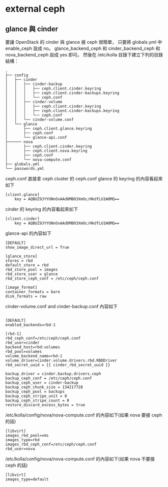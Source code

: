 external ceph
=============

glance 與 cinder
----------------


要讓 OpenStack 的 cinder 與 glance 接 ceph 很簡單，
只要將 globals.yml 中 enable_ceph 設成 no。
glance_backend_ceph 和 cinder_backend_ceph 和 nova_backend_ceph 設成 yes 即可。
然後在 /etc/kolla 目錄下建立下列的目錄結構：
```
.
├── config
│   ├── cinder
│   │   ├── cinder-backup
│   │   │   ├── ceph.client.cinder.keyring
│   │   │   ├── ceph.client.cinder-backups.keyring
│   │   │   └── ceph.conf
│   │   ├── cinder-volume
│   │   │   ├── ceph.client.cinder.keyring
│   │   │   ├── ceph.client.cinder-backups.keyring
│   │   │   └── ceph.conf
│   │   └── cinder-volume.conf
│   └── glance
│       ├── ceph.client.glance.keyring
│       ├── ceph.conf
│       └── glance-api.conf
├────── nova
│       ├── ceph.client.cinder.keyring
│       ├── ceph.client.nova.keyring
│       ├── ceph.conf
│       └── nova-compute.conf
├── globals.yml
└── passwords.yml

```

ceph.conf 直接拿 ceph cluster 的 ceph.conf
glance 的 keyring 的內容看起來如下

```
[client.glance]
    key = AQBUZ9JYYUNnOxAAd8MB03XmOc/HkdfLU1W8MQ==

```

cinder 的 keyring 的內容看起來如下

```
[client.cinder]
    key = AQBUZ9JYYUNnOxAAd8MB03XmOc/HkdfLU1W8MQ==

```


glance-api 的內容如下
```
[DEFAULT]
show_image_direct_url = True

[glance_store]
stores = rbd
default_store = rbd
rbd_store_pool = images
rbd_store_user = glance
rbd_store_ceph_conf = /etc/ceph/ceph.conf

[image_format]
container_formats = bare
disk_formats = raw
```

cinder-volume.conf and cinder-backup.conf 內容如下

```

[DEFAULT]
enabled_backends=rbd-1

[rbd-1]
rbd_ceph_conf=/etc/ceph/ceph.conf
rbd_user=cinder
backend_host=rbd:volumes
rbd_pool=volumes
volume_backend_name=rbd-1
volume_driver=cinder.volume.drivers.rbd.RBDDriver
rbd_secret_uuid = {{ cinder_rbd_secret_uuid }}

backup_driver = cinder.backup.drivers.ceph
backup_ceph_conf = /etc/ceph/ceph.conf
backup_ceph_user = cinder-backup
backup_ceph_chunk_size = 134217728
backup_ceph_pool = backups
backup_ceph_stripe_unit = 0
backup_ceph_stripe_count = 0
restore_discard_excess_bytes = true

```

/etc/kolla/config/nova/nova-compute.conf 的內容如下(如果 nova 要接 ceph 的話)

```
[libvirt]
images_rbd_pool=vms
images_type=rbd
images_rbd_ceph_conf=/etc/ceph/ceph.conf
rbd_user=nova
```

/etc/kolla/config/nova/nova-compute.conf 的內容如下(如果 nova 不要接 ceph 的話)
```
[libvirt]
images_type=default

```
